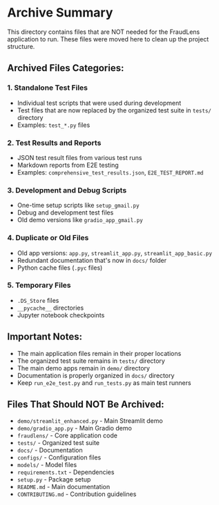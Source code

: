 # Archive Summary

This directory contains files that are NOT needed for the FraudLens application to run.
These files were moved here to clean up the project structure.

## Archived Files Categories:

### 1. Standalone Test Files
- Individual test scripts that were used during development
- Test files that are now replaced by the organized test suite in `tests/` directory
- Examples: `test_*.py` files

### 2. Test Results and Reports
- JSON test result files from various test runs
- Markdown reports from E2E testing
- Examples: `comprehensive_test_results.json`, `E2E_TEST_REPORT.md`

### 3. Development and Debug Scripts
- One-time setup scripts like `setup_gmail.py`
- Debug and development test files
- Old demo versions like `gradio_app_gmail.py`

### 4. Duplicate or Old Files
- Old app versions: `app.py`, `streamlit_app.py`, `streamlit_app_basic.py`
- Redundant documentation that's now in `docs/` folder
- Python cache files (`.pyc` files)

### 5. Temporary Files
- `.DS_Store` files
- `__pycache__` directories
- Jupyter notebook checkpoints

## Important Notes:
- The main application files remain in their proper locations
- The organized test suite remains in `tests/` directory
- The main demo apps remain in `demo/` directory
- Documentation is properly organized in `docs/` directory
- Keep `run_e2e_test.py` and `run_tests.py` as main test runners

## Files That Should NOT Be Archived:
- `demo/streamlit_enhanced.py` - Main Streamlit demo
- `demo/gradio_app.py` - Main Gradio demo
- `fraudlens/` - Core application code
- `tests/` - Organized test suite
- `docs/` - Documentation
- `configs/` - Configuration files
- `models/` - Model files
- `requirements.txt` - Dependencies
- `setup.py` - Package setup
- `README.md` - Main documentation
- `CONTRIBUTING.md` - Contribution guidelines